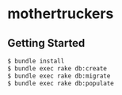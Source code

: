 # mothertruckers

## Getting Started

```bash
$ bundle install
$ bundle exec rake db:create
$ bundle exec rake db:migrate
$ bundle exec rake db:populate
```
